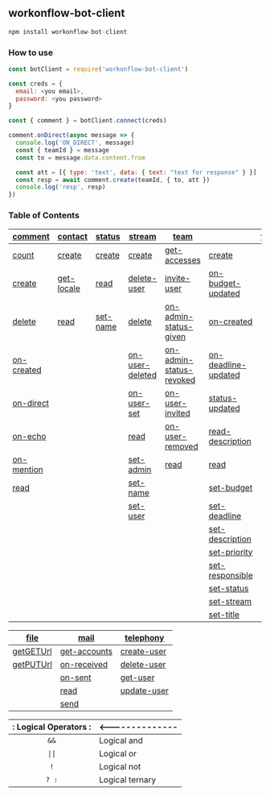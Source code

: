 ## workonflow-bot-client ##

```js
npm install workonflow-bot-client
```

### How to use ###
```js
const botClient = require('workonflow-bot-client')

const creds = {
  email: <you email>,
  password: <you password>
}

const { comment } = botClient.connect(creds)

comment.onDirect(async message => {
  console.log('ON_DIRECT', message)
  const { teamId } = message
  const to = message.data.content.from

  const att = [{ type: 'text', data: { text: "text for response" } }]
  const resp = await comment.create(teamId, { to, att })
  console.log('resp', resp)
})
```

### Table of Contents ###

| [comment](#io)    | [contact](#contact)               |[status](#status)           | [stream](#stream)                          |[team](#team)                                           |<th colspan=2>[thread](#thread)                   ||
|---|---|---|---|---|---|---|
| [count](#io)      | [create](#contact-create)         |[create](#status-create)    | [create](#stream-create)                   |[get-accesses](#team-get-accesses)                      |[create](#thread-create)                          ||
| [create](#io)     | [get-locale](#contact-get-locale) |[read](#status-read)        | [delete-user](#stream-delete-user)         |[invite-user](#team-invite-user)                        |[on-budget-updated](#thread-on-budget-updated)    ||
| [delete](#io)     | [read](#contact-read)             |[set-name](#status-set-name)| [delete](#stream-delete)                   |[on-admin-status-given](#team-on-admin-status-given)    |[on-created](#thread-on-created)                  ||
| [on-created](#io) |                                   |                            | [on-user-deleted](#stream-on-user-deleted) |[on-admin-status-revoked](#team-on-admin-status-revoked)|[on-deadline-updated](#thread-on-deadline-updated)||
| [on-direct](#io)  |                                   |                            | [on-user-set](#stream-on-user-set)         |[on-user-invited](#team-on-user-invited)                |[status-updated](#thread-status-updated)          ||
| [on-echo](#io)    |                                   |                            | [read](#stream-read)                       |[on-user-removed](#team-on-user-removed)                |[read-description](#thread-read-description)      ||
| [on-mention](#io) |                                   |                            | [set-admin](#stream-set-admin)             |[read](#team-read)                                      |[read](#thread-read)                              ||
| [read](#io)       |                                   |                            | [set-name](#stream-set-name)               |                                                        |[set-budget](#thread-set-budget)                  ||
|                   |                                   |                            | [set-user](#stream-set-user)               |                                                        |[set-deadline](#thread-set-deadline)              ||
|                   |                                   |                            |                                            |                                                        |[set-description](#thread-set-description)        ||
|                   |                                   |                            |                                            |                                                        |[set-priority](#thread-set-priority)              ||
|                   |                                   |                            |                                            |                                                        |[set-responsible](#thread-set-responsible)        ||
|                   |                                   |                            |                                            |                                                        |[set-status](#thread-set-status)                  ||
|                   |                                   |                            |                                            |                                                        |[set-stream](#thread-set-stream)                  ||
|                   |                                   |                            |                                            |                                                        |[set-title](#thread-set-title)                    ||

| [file](#file)           |[mail](#mail)                      |[telephony](#telephony)              |
|---|---|---|
| [getGETUrl](#getGETUrl) |[get-accounts](#mail-get-accounts) |[create-user](#telephony-create-user)|
| [getPUTUrl](#getPUTUrl) |[on-received](#mail-on-received)   |[delete-user](#telephony-delete-user)|
|                         |[on-sent](#mail-on-sent)           |[get-user](#telephony-get-user)      |
|                         |[read](#mail-read)                 |[update-user](#telephony-update-user)|
|                         |[send](#mail-send)                 |                                     |


|: Logical Operators :| <--------------
|:---:| --- |
| `&&` | Logical and |
| `\|\|` | Logical or |
| `!` | Logical not |
| `? :` | Logical ternary |
